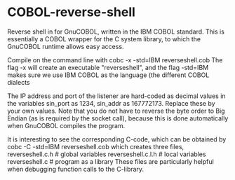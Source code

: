 # COBOL-reverse-shell
Reverse shell in for GnuCOBOL, written in the IBM COBOL standard.
This is essentially a COBOL wrapper for the C system library, to which the GnuCOBOL runtime allows easy access.

Compile on the command line with
  cobc -x -std=IBM reverseshell.cob
The flag -x will create an executable "reverseshell", and the flag -std=IBM makes sure we use IBM COBOL as the language (the different COBOL dialects

The IP address and port of the listener are hard-coded as decimal values in the variables
  sin_port as 1234,
  sin_addr as 167772173.
Replace these by your own values. Note that you do not have to reverse the byte order to Big Endian (as is required by the socket call), because this is done automatically when GnuCOBOL compiles the program.

It is interesting to see the corresponding C-code, which can be obtained by
  cobc -C -std=IBM reverseshell.cob
which creates three files,
  reverseshell.c.h    # global variables
  reverseshell.c.l.h  # local variables
  reverseshell.c      # program as a library
These files are particularly helpful when debugging function calls to the C-library.
